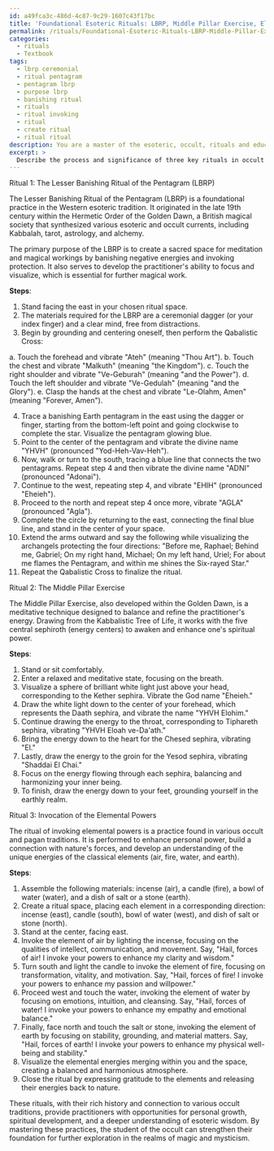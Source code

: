 ```yaml
---
id: a49fca3c-486d-4c87-9c29-1607c43f17bc
title: 'Foundational Esoteric Rituals: LBRP, Middle Pillar Exercise, Elemental Invocations'
permalink: /rituals/Foundational-Esoteric-Rituals-LBRP-Middle-Pillar-Exercise-Elemental-Invocations/
categories:
  - rituals
  - Textbook
tags:
  - lbrp ceremonial
  - ritual pentagram
  - pentagram lbrp
  - purpose lbrp
  - banishing ritual
  - rituals
  - ritual invoking
  - ritual
  - create ritual
  - ritual ritual
description: You are a master of the esoteric, occult, rituals and education, you have written many textbooks on the subject in ways that provide students with rich and deep understanding of the subject. You are being asked to write textbook-like sections on a topic and you do it with full context, explainability, and reliability in accuracy to the true facts of the topic at hand, in a textbook style that a student would easily be able to learn from, in a rich, engaging, and contextual way. Always include relevant context (such as formulas and history), related concepts, and in a way that someone can gain deep insights from.
excerpt: > 
  Describe the process and significance of three key rituals in occult practices, explaining the necessary steps, materials, and the mindset required for each ritual to achieve their intended outcomes. Discuss the historical backgrounds of these rituals, their connection to different occult traditions, and the benefits or insights a practitioner can obtain from each. Provide clear instructions that a student of the occult can easily follow.
---
```

Ritual 1: The Lesser Banishing Ritual of the Pentagram (LBRP)

The Lesser Banishing Ritual of the Pentagram (LBRP) is a foundational practice in the Western esoteric tradition. It originated in the late 19th century within the Hermetic Order of the Golden Dawn, a British magical society that synthesized various esoteric and occult currents, including Kabbalah, tarot, astrology, and alchemy.

The primary purpose of the LBRP is to create a sacred space for meditation and magical workings by banishing negative energies and invoking protection. It also serves to develop the practitioner's ability to focus and visualize, which is essential for further magical work.

**Steps**:
1. Stand facing the east in your chosen ritual space.
2. The materials required for the LBRP are a ceremonial dagger (or your index finger) and a clear mind, free from distractions.
3. Begin by grounding and centering oneself, then perform the Qabalistic Cross:

a. Touch the forehead and vibrate "Ateh" (meaning "Thou Art").
b. Touch the chest and vibrate "Malkuth" (meaning "the Kingdom").
c. Touch the right shoulder and vibrate "Ve-Geburah" (meaning "and the Power").
d. Touch the left shoulder and vibrate "Ve-Gedulah" (meaning "and the Glory").
e. Clasp the hands at the chest and vibrate "Le-Olahm, Amen" (meaning "Forever, Amen").

4. Trace a banishing Earth pentagram in the east using the dagger or finger, starting from the bottom-left point and going clockwise to complete the star. Visualize the pentagram glowing blue.
5. Point to the center of the pentagram and vibrate the divine name "YHVH" (pronounced "Yod-Heh-Vav-Heh").
6. Now, walk or turn to the south, tracing a blue line that connects the two pentagrams. Repeat step 4 and then vibrate the divine name "ADNI" (pronounced "Adonai").
7. Continue to the west, repeating step 4, and vibrate "EHIH" (pronounced "Eheieh").
8. Proceed to the north and repeat step 4 once more, vibrate "AGLA" (pronounced "Agla").
9. Complete the circle by returning to the east, connecting the final blue line, and stand in the center of your space.
10. Extend the arms outward and say the following while visualizing the archangels protecting the four directions: "Before me, Raphael; Behind me, Gabriel; On my right hand, Michael; On my left hand, Uriel; For about me flames the Pentagram, and within me shines the Six-rayed Star."
11. Repeat the Qabalistic Cross to finalize the ritual.

Ritual 2: The Middle Pillar Exercise

The Middle Pillar Exercise, also developed within the Golden Dawn, is a meditative technique designed to balance and refine the practitioner's energy. Drawing from the Kabbalistic Tree of Life, it works with the five central sephiroth (energy centers) to awaken and enhance one's spiritual power.

**Steps**:
1. Stand or sit comfortably.
2. Enter a relaxed and meditative state, focusing on the breath.
3. Visualize a sphere of brilliant white light just above your head, corresponding to the Kether sephira. Vibrate the God name "Eheieh."
4. Draw the white light down to the center of your forehead, which represents the Daath sephira, and vibrate the name "YHVH Elohim."
5. Continue drawing the energy to the throat, corresponding to Tiphareth sephira, vibrating "YHVH Eloah ve-Da'ath."
6. Bring the energy down to the heart for the Chesed sephira, vibrating "El."
7. Lastly, draw the energy to the groin for the Yesod sephira, vibrating "Shaddai El Chai."
8. Focus on the energy flowing through each sephira, balancing and harmonizing your inner being.
9. To finish, draw the energy down to your feet, grounding yourself in the earthly realm.

Ritual 3: Invocation of the Elemental Powers

The ritual of invoking elemental powers is a practice found in various occult and pagan traditions. It is performed to enhance personal power, build a connection with nature's forces, and develop an understanding of the unique energies of the classical elements (air, fire, water, and earth).

**Steps**:
1. Assemble the following materials: incense (air), a candle (fire), a bowl of water (water), and a dish of salt or a stone (earth).
2. Create a ritual space, placing each element in a corresponding direction: incense (east), candle (south), bowl of water (west), and dish of salt or stone (north).
3. Stand at the center, facing east.
4. Invoke the element of air by lighting the incense, focusing on the qualities of intellect, communication, and movement. Say, "Hail, forces of air! I invoke your powers to enhance my clarity and wisdom."
5. Turn south and light the candle to invoke the element of fire, focusing on transformation, vitality, and motivation. Say, "Hail, forces of fire! I invoke your powers to enhance my passion and willpower."
6. Proceed west and touch the water, invoking the element of water by focusing on emotions, intuition, and cleansing. Say, "Hail, forces of water! I invoke your powers to enhance my empathy and emotional balance."
7. Finally, face north and touch the salt or stone, invoking the element of earth by focusing on stability, grounding, and material matters. Say, "Hail, forces of earth! I invoke your powers to enhance my physical well-being and stability."
8. Visualize the elemental energies merging within you and the space, creating a balanced and harmonious atmosphere.
9. Close the ritual by expressing gratitude to the elements and releasing their energies back to nature.

These rituals, with their rich history and connection to various occult traditions, provide practitioners with opportunities for personal growth, spiritual development, and a deeper understanding of esoteric wisdom. By mastering these practices, the student of the occult can strengthen their foundation for further exploration in the realms of magic and mysticism.
